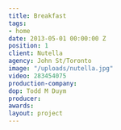 ```yaml
---
title: Breakfast
tags:
- home
date: 2013-05-01 00:00:00 Z
position: 1
client: Nutella
agency: John St/Toronto
image: "/uploads/nutella.jpg"
video: 283454075
production-company: 
dop: Todd M Duym
producer:
awards:
layout: project
---
```

